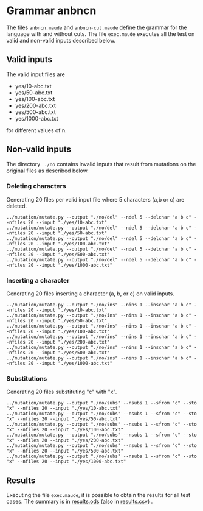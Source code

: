 # Grammar anbncn

The files `anbncn.maude` and  `anbncn-cut.maude` define the grammar for the
language with and without cuts. The file `exec.maude` executes all the test on
valid and non-valid inputs described below.

## Valid inputs 

The valid input files are 

 - yes/10-abc.txt
 - yes/50-abc.txt
 - yes/100-abc.txt
 - yes/200-abc.txt
 - yes/500-abc.txt
 - yes/1000-abc.txt

for different values of n. 

## Non-valid inputs

The directory ``` ./no``` contains invalid inputs that result from mutations on
the original files as described below. 


### Deleting characters
Generating 20 files per valid input file where 5 characters (a,b or c) are
deleted. 

```
../mutation/mutate.py --output "./no/del" --ndel 5 --delchar "a b c" --nfiles 20 --input "./yes/10-abc.txt"
../mutation/mutate.py --output "./no/del" --ndel 5 --delchar "a b c" --nfiles 20 --input "./yes/50-abc.txt"
../mutation/mutate.py --output "./no/del" --ndel 5 --delchar "a b c" --nfiles 20 --input "./yes/100-abc.txt"
../mutation/mutate.py --output "./no/del" --ndel 5 --delchar "a b c" --nfiles 20 --input "./yes/500-abc.txt"
../mutation/mutate.py --output "./no/del" --ndel 5 --delchar "a b c" --nfiles 20 --input "./yes/1000-abc.txt"
```

### Inserting a character

Generating 20 files inserting a character (a, b, or c) on valid inputs. 

```
../mutation/mutate.py --output "./no/ins" --nins 1 --inschar "a b c" --nfiles 20 --input "./yes/10-abc.txt"
../mutation/mutate.py --output "./no/ins" --nins 1 --inschar "a b c" --nfiles 20 --input "./yes/50-abc.txt"
../mutation/mutate.py --output "./no/ins" --nins 1 --inschar "a b c" --nfiles 20 --input "./yes/100-abc.txt"
../mutation/mutate.py --output "./no/ins" --nins 1 --inschar "a b c" --nfiles 20 --input "./yes/200-abc.txt"
../mutation/mutate.py --output "./no/ins" --nins 1 --inschar "a b c" --nfiles 20 --input "./yes/500-abc.txt"
../mutation/mutate.py --output "./no/ins" --nins 1 --inschar "a b c" --nfiles 20 --input "./yes/1000-abc.txt"

```

### Substitutions
Generating 20 files substituting "c" with "x".

```
../mutation/mutate.py --output "./no/subs" --nsubs 1 --sfrom "c" --sto "x" --nfiles 20 --input "./yes/10-abc.txt"
../mutation/mutate.py --output "./no/subs" --nsubs 1 --sfrom "c" --sto "x" --nfiles 20 --input "./yes/50-abc.txt"
../mutation/mutate.py --output "./no/subs" --nsubs 1 --sfrom "c" --sto "x" --nfiles 20 --input "./yes/100-abc.txt"
../mutation/mutate.py --output "./no/subs" --nsubs 1 --sfrom "c" --sto "x" --nfiles 20 --input "./yes/200-abc.txt"
../mutation/mutate.py --output "./no/subs" --nsubs 1 --sfrom "c" --sto "x" --nfiles 20 --input "./yes/500-abc.txt"
../mutation/mutate.py --output "./no/subs" --nsubs 1 --sfrom "c" --sto "x" --nfiles 20 --input "./yes/1000-abc.txt"
```

## Results
Executing the file `exec.maude`, it is possible to obtain the results for all
test cases. The summary is in [results.ods](results.ods) (also in
[results.csv](results.csv)) .


